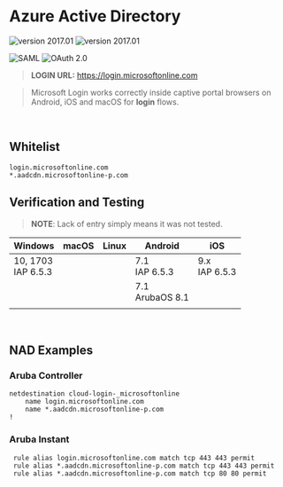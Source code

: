 Azure Active Directory
======
![version 2017.01](https://img.shields.io/badge/version-2017.01-brightgreen.svg "version 2017.01") ![version 2017.01](https://img.shields.io/badge/source-Aruba_Security-orange.svg "version 2017.01")

![SAML](https://img.shields.io/badge/login-SAML-blue.svg "SAML") ![OAuth 2.0](https://img.shields.io/badge/login-OAuth_2.0-blue.svg "OAuth 2.0")
> __LOGIN URL:__ https://login.microsoftonline.com

> Microsoft Login works correctly inside captive portal browsers on Android, iOS and macOS for __login__ flows.

<br>

## Whitelist
```
login.microsoftonline.com
*.aadcdn.microsoftonline-p.com
```


## Verification and Testing
>__NOTE__: Lack of entry simply means it was not tested.

| Windows 	| macOS 	| Linux 	| Android 	| iOS 	|
|---------	|-------	|-------	|---------	|-----	|
| 10, 1703<br>IAP 6.5.3 	|  	|  	| 7.1<br>IAP 6.5.3 	| 9.x<br>IAP 6.5.3 	|
|  	|  	|  	| 7.1<br>ArubaOS 8.1 	|  	|
|  	|  	|  	|  	|  	|

<br>

## NAD Examples
### Aruba Controller
```
netdestination cloud-login-_microsoftonline
    name login.microsoftonline.com
    name *.aadcdn.microsoftonline-p.com
!
```

### Aruba Instant
```
 rule alias login.microsoftonline.com match tcp 443 443 permit
 rule alias *.aadcdn.microsoftonline-p.com match tcp 443 443 permit
 rule alias *.aadcdn.microsoftonline-p.com match tcp 80 80 permit
```